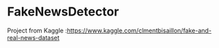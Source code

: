 # FakeNewsDetector
Project from Kaggle :https://www.kaggle.com/clmentbisaillon/fake-and-real-news-dataset
